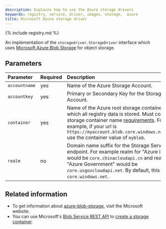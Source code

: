 ```yaml
---
description: Explains how to use the Azure storage drivers
keywords: registry, service, driver, images, storage,  azure
title: Microsoft Azure storage driver
---
```


{% include registry.md %}

An implementation of the `storagedriver.StorageDriver` interface which uses [Microsoft Azure Blob Storage](http://azure.microsoft.com/en-us/services/storage/) for object storage.

## Parameters

| Parameter     | Required | Description                                                                                                                                                                                                                                                         |
|:--------------|:---------|:--------------------------------------------------------------------------------------------------------------------------------------------------------------------------------------------------------------------------------------------------------------------|
| `accountname` | yes      | Name of the Azure Storage Account.                                                                                                                                                                                                                                  |
| `accountkey`  | yes      | Primary or Secondary Key for the Storage Account.                                                                                                                                                                                                                   |
| `container`   | yes      | Name of the Azure root storage container in which all registry data is stored. Must comply the storage container name [requirements](https://docs.microsoft.com/rest/api/storageservices/fileservices/naming-and-referencing-containers--blobs--and-metadata). For example, if your url is `https://myaccount.blob.core.windows.net/myblob` use the container value of `myblob`.|
| `realm`       | no       | Domain name suffix for the Storage Service API endpoint. For example realm for "Azure in China" would be `core.chinacloudapi.cn` and realm for "Azure Government" would be `core.usgovcloudapi.net`. By default, this is `core.windows.net`.                        |


## Related information

* To get information about
[azure-blob-storage](http://azure.microsoft.com/en-us/services/storage/), visit
the Microsoft website.
* You can use Microsoft's [Blob Service REST API](https://msdn.microsoft.com/en-us/library/azure/dd135733.aspx) to [create a storage container](https://msdn.microsoft.com/en-us/library/azure/dd179468.aspx).
